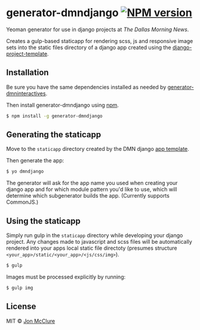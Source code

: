 # generator-dmndjango [![NPM version][npm-image]][npm-url]
Yeoman generator for use in django projects at _The Dallas Morning News_. 

Creates a gulp-based staticapp for rendering scss, js and responsive image sets into the static files directory of a django app created using the [django-project-template](https://github.com/DallasMorningNews/django-project-template).

## Installation

Be sure you have the same dependencies installed as needed by [generator-dmninteractives](https://github.com/DallasMorningNews/generator-dmninteractives/wiki/Setting-up-your-computer#dependencies).

Then install generator-dmndjango using [npm](https://www.npmjs.com/).

```bash
$ npm install -g generator-dmndjango
```

## Generating the staticapp

Move to the `staticapp` directory created by the DMN django [app template](https://github.com/DallasMorningNews/django-project-template#using-the-app-template).

Then generate the app:

```bash
$ yo dmndjango
```

The generator will ask for the app name you used when creating your django app and for which module pattern you'd like to use, which will determine which subgenerator builds the app. (Currently supports CommonJS.)

## Using the staticapp

Simply run gulp in the `staticapp` directory while developing your django project. Any changes made to javascript and scss files will be automatically rendered into your apps local static file directoty (presumes structure `<your_app>/static/<your_app>/<js/css/img>`). 

```bash
$ gulp
```

Images must be processed explicitly by running:

```bash
$ gulp img
```

## License

MIT © [Jon McClure]()


[npm-image]: https://badge.fury.io/js/generator-dmndjango.svg
[npm-url]: https://npmjs.org/package/generator-dmndjango
[travis-image]: https://travis-ci.org/DallasMorningNews/generator-dmndjango.svg?branch=master
[travis-url]: https://travis-ci.org/DallasMorningNews/generator-dmndjango
[daviddm-image]: https://david-dm.org/DallasMorningNews/generator-dmndjango.svg?theme=shields.io
[daviddm-url]: https://david-dm.org/DallasMorningNews/generator-dmndjango
